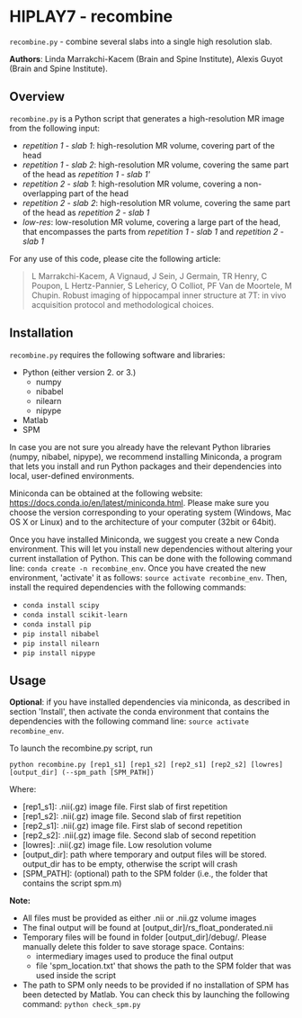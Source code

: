 # HIPLAY7 - recombine

`recombine.py` - combine several slabs into a single high resolution
slab.

**Authors**: Linda Marrakchi-Kacem (Brain and Spine Institute), Alexis
Guyot (Brain and Spine Institute).


## Overview

`recombine.py` is a Python script that generates a high-resolution MR
image from the following input:
   - _repetition 1 - slab 1_: high-resolution MR volume, covering part of the head 
   - _repetition 1 - slab 2_: high-resolution MR volume, covering the same part of the head as _repetition  1 - slab 1'_
   - _repetition 2 - slab 1_: high-resolution MR volume, covering a non-overlapping part of the head
   - _repetition 2 - slab 2_: high-resolution MR volume, covering the same part of the head as _repetition  2 - slab 1_
   - _low-res_: low-resolution MR volume, covering a large part of the head, that encompasses the parts from _repetition 1 - slab 1_ and _repetition 2 - slab 1_

For any use of this code, please cite the following article:
> L Marrakchi-Kacem, A Vignaud, J Sein, J Germain, TR Henry, C Poupon, 
> L Hertz-Pannier, S Lehericy, O Colliot, PF Van de Moortele, M Chupin. 
> Robust imaging of hippocampal inner structure at 7T: in vivo
> acquisition protocol and methodological choices.


## Installation

`recombine.py` requires the following software and libraries:
- Python (either version 2. or 3.)
    - numpy
    - nibabel
    - nilearn
    - nipype
- Matlab
- SPM

In case you are not sure you already have the relevant Python libraries
(numpy, nibabel, nipype), we recommend installing Miniconda, a program
that lets you install and run Python packages and their dependencies
into local, user-defined environments.

Miniconda can be obtained at the following website:
https://docs.conda.io/en/latest/miniconda.html. 
Please make sure you choose the version corresponding to your operating
system (Windows, Mac OS X or Linux) and to the architecture of your
computer (32bit or 64bit).

Once you have installed Miniconda, we suggest you create a new Conda
environment. This will let you install new dependencies without
altering your current installation of Python. This can be done with the
following command line: `conda create -n recombine_env`.
Once you have created the new environment, 'activate' it as follows:
`source activate recombine_env`.
Then, install the required dependencies with the following commands:
- `conda install scipy`
- `conda install scikit-learn`
- `conda install pip`
- `pip install nibabel`
- `pip install nilearn`
- `pip install nipype`


## Usage

**Optional**: if you have installed dependencies via miniconda, as described in section 'Install', then activate the conda environment that contains the dependencies with the following command line:
`source activate recombine_env`.

To launch the recombine.py script, run

```
python recombine.py [rep1_s1] [rep1_s2] [rep2_s1] [rep2_s2] [lowres] [output_dir] (--spm_path [SPM_PATH])
```

Where:
- [rep1_s1]: .nii(.gz) image file. First slab of first repetition
- [rep1_s2]: .nii(.gz) image file. Second slab of first repetition
- [rep2_s1]: .nii(.gz) image file. First slab of second repetition
- [rep2_s2]: .nii(.gz) image file. Second slab of second repetition
- [lowres]: .nii(.gz) image file. Low resolution volume
- [output_dir]: path where temporary and output files will be stored. output\_dir has to be empty, otherwise the script will crash
- [SPM_PATH]: (optional) path to the SPM folder (i.e., the folder that contains the script spm.m)

**Note:**
- All files must be provided as either .nii or .nii.gz volume images
- The final output will be found at [output\_dir]/rs\_float\_ponderated.nii
- Temporary files will be found in folder [output\_dir]/debug/. Please manually delete this folder to save storage space. Contains:
    - intermediary images used to produce the final output
    - file 'spm_location.txt' that shows the path to the SPM folder that was used inside the script
- The path to SPM only needs to be provided if no installation of SPM has been detected by Matlab. You can check this by launching the following command: `python check_spm.py`
